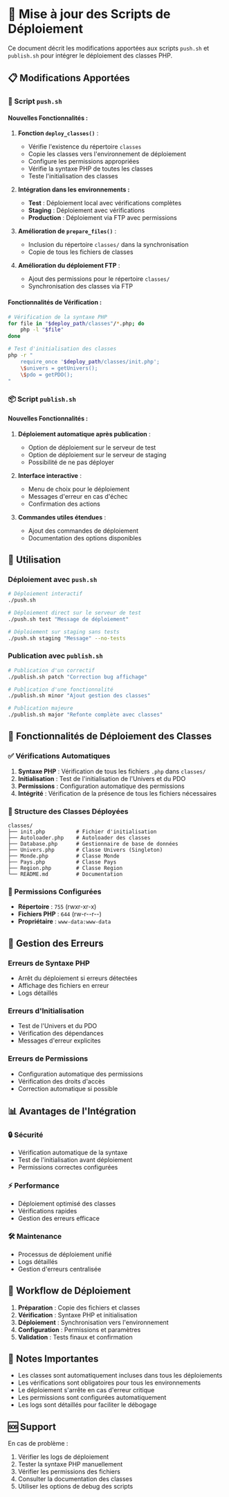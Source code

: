 # 🔄 Mise à jour des Scripts de Déploiement

Ce document décrit les modifications apportées aux scripts `push.sh` et `publish.sh` pour intégrer le déploiement des classes PHP.

## 📋 Modifications Apportées

### 🚀 Script `push.sh`

#### **Nouvelles Fonctionnalités :**

1. **Fonction `deploy_classes()`** :
   - Vérifie l'existence du répertoire `classes`
   - Copie les classes vers l'environnement de déploiement
   - Configure les permissions appropriées
   - Vérifie la syntaxe PHP de toutes les classes
   - Teste l'initialisation des classes

2. **Intégration dans les environnements :**
   - **Test** : Déploiement local avec vérifications complètes
   - **Staging** : Déploiement avec vérifications
   - **Production** : Déploiement via FTP avec permissions

3. **Amélioration de `prepare_files()`** :
   - Inclusion du répertoire `classes/` dans la synchronisation
   - Copie de tous les fichiers de classes

4. **Amélioration du déploiement FTP** :
   - Ajout des permissions pour le répertoire `classes/`
   - Synchronisation des classes via FTP

#### **Fonctionnalités de Vérification :**

```bash
# Vérification de la syntaxe PHP
for file in "$deploy_path/classes"/*.php; do
    php -l "$file"
done

# Test d'initialisation des classes
php -r "
    require_once '$deploy_path/classes/init.php';
    \$univers = getUnivers();
    \$pdo = getPDO();
"
```

### 📦 Script `publish.sh`

#### **Nouvelles Fonctionnalités :**

1. **Déploiement automatique après publication** :
   - Option de déploiement sur le serveur de test
   - Option de déploiement sur le serveur de staging
   - Possibilité de ne pas déployer

2. **Interface interactive** :
   - Menu de choix pour le déploiement
   - Messages d'erreur en cas d'échec
   - Confirmation des actions

3. **Commandes utiles étendues** :
   - Ajout des commandes de déploiement
   - Documentation des options disponibles

## 🎯 Utilisation

### Déploiement avec `push.sh`

```bash
# Déploiement interactif
./push.sh

# Déploiement direct sur le serveur de test
./push.sh test "Message de déploiement"

# Déploiement sur staging sans tests
./push.sh staging "Message" --no-tests
```

### Publication avec `publish.sh`

```bash
# Publication d'un correctif
./publish.sh patch "Correction bug affichage"

# Publication d'une fonctionnalité
./publish.sh minor "Ajout gestion des classes"

# Publication majeure
./publish.sh major "Refonte complète avec classes"
```

## 🔧 Fonctionnalités de Déploiement des Classes

### ✅ Vérifications Automatiques

1. **Syntaxe PHP** : Vérification de tous les fichiers `.php` dans `classes/`
2. **Initialisation** : Test de l'initialisation de l'Univers et du PDO
3. **Permissions** : Configuration automatique des permissions
4. **Intégrité** : Vérification de la présence de tous les fichiers nécessaires

### 📁 Structure des Classes Déployées

```
classes/
├── init.php          # Fichier d'initialisation
├── Autoloader.php    # Autoloader des classes
├── Database.php      # Gestionnaire de base de données
├── Univers.php       # Classe Univers (Singleton)
├── Monde.php         # Classe Monde
├── Pays.php          # Classe Pays
├── Region.php        # Classe Region
└── README.md         # Documentation
```

### 🔐 Permissions Configurées

- **Répertoire** : `755` (rwxr-xr-x)
- **Fichiers PHP** : `644` (rw-r--r--)
- **Propriétaire** : `www-data:www-data`

## 🚨 Gestion des Erreurs

### Erreurs de Syntaxe PHP
- Arrêt du déploiement si erreurs détectées
- Affichage des fichiers en erreur
- Logs détaillés

### Erreurs d'Initialisation
- Test de l'Univers et du PDO
- Vérification des dépendances
- Messages d'erreur explicites

### Erreurs de Permissions
- Configuration automatique des permissions
- Vérification des droits d'accès
- Correction automatique si possible

## 📊 Avantages de l'Intégration

### 🔒 Sécurité
- Vérification automatique de la syntaxe
- Test de l'initialisation avant déploiement
- Permissions correctes configurées

### ⚡ Performance
- Déploiement optimisé des classes
- Vérifications rapides
- Gestion des erreurs efficace

### 🛠️ Maintenance
- Processus de déploiement unifié
- Logs détaillés
- Gestion d'erreurs centralisée

## 🔄 Workflow de Déploiement

1. **Préparation** : Copie des fichiers et classes
2. **Vérification** : Syntaxe PHP et initialisation
3. **Déploiement** : Synchronisation vers l'environnement
4. **Configuration** : Permissions et paramètres
5. **Validation** : Tests finaux et confirmation

## 📝 Notes Importantes

- Les classes sont automatiquement incluses dans tous les déploiements
- Les vérifications sont obligatoires pour tous les environnements
- Le déploiement s'arrête en cas d'erreur critique
- Les permissions sont configurées automatiquement
- Les logs sont détaillés pour faciliter le débogage

## 🆘 Support

En cas de problème :

1. Vérifier les logs de déploiement
2. Tester la syntaxe PHP manuellement
3. Vérifier les permissions des fichiers
4. Consulter la documentation des classes
5. Utiliser les options de debug des scripts

